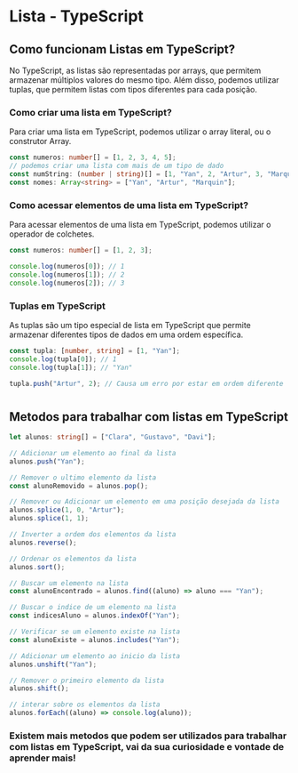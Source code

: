 # Lista - TypeScript

## Como funcionam Listas em TypeScript?

No TypeScript, as listas são representadas por arrays, que permitem armazenar múltiplos valores do mesmo tipo. Além disso, podemos utilizar tuplas, que permitem listas com tipos diferentes para cada posição.

### Como criar uma lista em TypeScript?

Para criar uma lista em TypeScript, podemos utilizar o array literal, ou o construtor Array.

```typescript
const numeros: number[] = [1, 2, 3, 4, 5];
// podemos criar uma lista com mais de um tipo de dado
const numString: (number | string)[] = [1, "Yan", 2, "Artur", 3, "Marquin"];
const nomes: Array<string> = ["Yan", "Artur", "Marquin"];
```

### Como acessar elementos de uma lista em TypeScript?

Para acessar elementos de uma lista em TypeScript, podemos utilizar o operador de colchetes.

```typescript
const numeros: number[] = [1, 2, 3];

console.log(numeros[0]); // 1
console.log(numeros[1]); // 2
console.log(numeros[2]); // 3
```

### Tuplas em TypeScript

As tuplas são um tipo especial de lista em TypeScript que permite armazenar diferentes tipos de dados em uma ordem específica.

```typescript
const tupla: [number, string] = [1, "Yan"];
console.log(tupla[0]); // 1
console.log(tupla[1]); // "Yan"

tupla.push("Artur", 2); // Causa um erro por estar em ordem diferente
```

#

## Metodos para trabalhar com listas em TypeScript

```typescript
let alunos: string[] = ["Clara", "Gustavo", "Davi"];

// Adicionar um elemento ao final da lista
alunos.push("Yan");

// Remover o ultimo elemento da lista
const alunoRemovido = alunos.pop();

// Remover ou Adicionar um elemento em uma posição desejada da lista
alunos.splice(1, 0, "Artur");
alunos.splice(1, 1);

// Inverter a ordem dos elementos da lista
alunos.reverse();

// Ordenar os elementos da lista
alunos.sort();

// Buscar um elemento na lista
const alunoEncontrado = alunos.find((aluno) => aluno === "Yan");

// Buscar o indice de um elemento na lista
const indicesAluno = alunos.indexOf("Yan");

// Verificar se um elemento existe na lista
const alunoExiste = alunos.includes("Yan");

// Adicionar um elemento ao inicio da lista
alunos.unshift("Yan");

// Remover o primeiro elemento da lista
alunos.shift();

// interar sobre os elementos da lista
alunos.forEach((aluno) => console.log(aluno));
```

### Existem mais metodos que podem ser utilizados para trabalhar com listas em TypeScript, vai da sua curiosidade e vontade de aprender mais!
